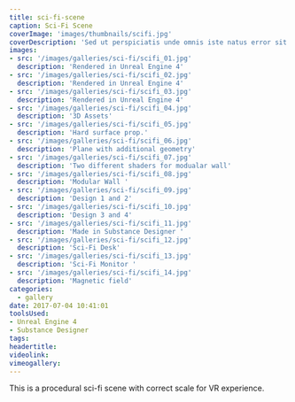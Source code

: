 ```yaml
---
title: sci-fi-scene
caption: Sci-Fi Scene
coverImage: 'images/thumbnails/scifi.jpg'
coverDescription: 'Sed ut perspiciatis unde omnis iste natus error sit voluptatem accusantium doloremque laudantium, totam rem aperiam, eaque ipsa quae ab illo inventore veritatis et quasi architecto beatae vitae dicta sunt explicabo Sed ut perspiciatis unde omnis iste natus error sit voluptatem accusantium doloremque laudantium, totam rem aperiam, eaque ipsa quae ab illo inventore veritatis et quasi architecto beatae vitae dicta sunt explicabo'
images:
- src: '/images/galleries/sci-fi/scifi_01.jpg'
  description: 'Rendered in Unreal Engine 4'
- src: '/images/galleries/sci-fi/scifi_02.jpg'
  description: 'Rendered in Unreal Engine 4'
- src: '/images/galleries/sci-fi/scifi_03.jpg'
  description: 'Rendered in Unreal Engine 4'
- src: '/images/galleries/sci-fi/scifi_04.jpg'
  description: '3D Assets'
- src: '/images/galleries/sci-fi/scifi_05.jpg'
  description: 'Hard surface prop.'
- src: '/images/galleries/sci-fi/scifi_06.jpg'
  description: 'Plane with additional geometry'
- src: '/images/galleries/sci-fi/scifi_07.jpg'
  description: 'Two different shaders for modualar wall'
- src: '/images/galleries/sci-fi/scifi_08.jpg'
  description: 'Modular Wall '
- src: '/images/galleries/sci-fi/scifi_09.jpg'
  description: 'Design 1 and 2'
- src: '/images/galleries/sci-fi/scifi_10.jpg'
  description: 'Design 3 and 4'
- src: '/images/galleries/sci-fi/scifi_11.jpg'
  description: 'Made in Substance Designer '
- src: '/images/galleries/sci-fi/scifi_12.jpg'
  description: 'Sci-Fi Desk'
- src: '/images/galleries/sci-fi/scifi_13.jpg'
  description: 'Sci-Fi Monitor '
- src: '/images/galleries/sci-fi/scifi_14.jpg'
  description: 'Magnetic field'
categories:
  - gallery
date: 2017-07-04 10:41:01
toolsUsed:
- Unreal Engine 4
- Substance Designer
tags:
headertitle:
videolink:
vimeogallery:
---
```

This is a procedural sci-fi scene with correct scale for VR experience.
